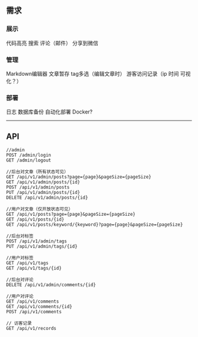 ## 需求

### 展示

代码高亮
搜索
评论（邮件）
分享到微信

### 管理

Markdown编辑器
文章暂存
tag多选（编辑文章时）
游客访问记录（ip 时间 可视化？）

### 部署

日志
数据库备份
自动化部署
Docker?

---

## API

```
//admin
POST /admin/login
GET /admin/logout

//后台对文章（所有状态可见）
GET /api/v1/admin/posts?page={page}&pageSize={pageSize}
GET /api/v1/admin/posts/{id}
POST /api/v1/admin/posts
PUT /api/v1/admin/posts/{id}
DELETE /api/v1/admin/posts/{id}

//用户对文章（仅开放状态可见）
GET /api/v1/posts?page={page}&pageSize={pageSize}
GET /api/v1/posts/{id}
GET /api/v1/posts/keyword/{keyword}?page={page}&pageSize={pageSize}

//后台对标签
POST /api/v1/admin/tags
PUT /api/v1/admin/tags/{id}

//用户对标签
GET /api/v1/tags
GET /api/v1/tags/{id}

//后台对评论
DELETE /api/v1/admin/comments/{id}

//用户对评论
GET /api/v1/comments
GET /api/v1/comments/{id}
POST /api/v1/comments

// 访客记录
GET /api/v1/records
```